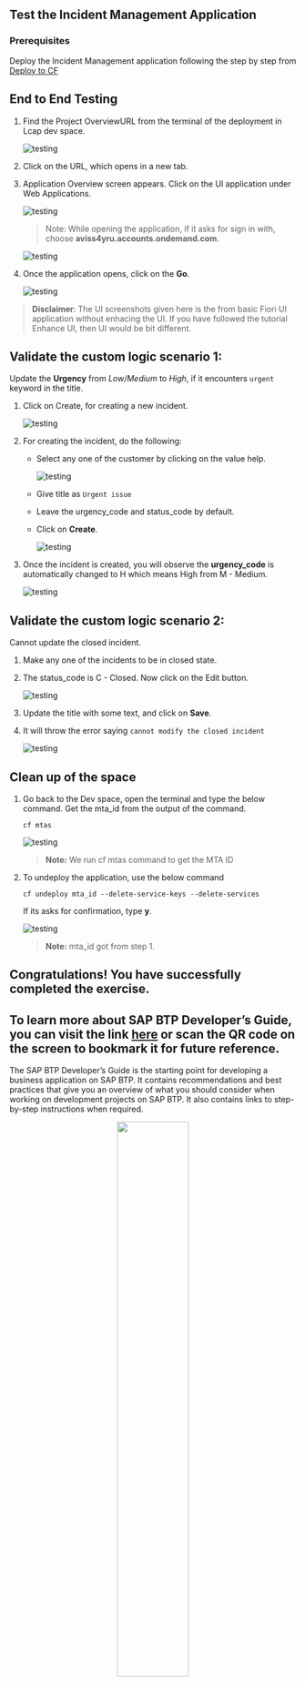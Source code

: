 ## Test the Incident Management Application

### Prerequisites

Deploy the Incident Management application following the step by step from [Deploy to CF](./deploy-cf.md)

## End to End Testing

1. Find the Project OverviewURL from the terminal of the deployment in Lcap dev space. 

    ![testing](../images/deploy-cf/deploy_completed.png)

2. Click on the URL, which opens in a new tab.

3. Application Overview screen appears. Click on the UI application under Web Applications.

    ![testing](../images/e2e-testing/application_overview.png)

    > Note: While opening the application, if it asks for sign in with, choose **aviss4yru.accounts.ondemand.com**.

    ![testing](../images/e2e-testing/choose_provider.png)

4. Once the application opens, click on the **Go**.

    ![testing](../images/e2e-testing/app_go.png)

> **Disclaimer**: The UI screenshots given here is the from basic Fiori UI application without enhacing the UI. If you have followed the tutorial Enhance UI, then UI would be bit different.   

## Validate the custom logic scenario 1: 

Update the **Urgency** from *Low/Medium* to *High*, if it encounters ```urgent``` keyword in the title.

1. Click on Create, for creating a new incident.

    ![testing](../images/e2e-testing/incident_create.png)

2. For creating the incident, do the following:

    - Select any one of the customer by clicking on the value help.

        ![testing](../images/e2e-testing/customer_value_help.png)

    - Give title as `Urgent issue`

    - Leave the urgency_code and status_code by default.

    - Click on **Create**.

        ![testing](../images/e2e-testing/create_draft.png)

3. Once the incident is created, you will observe the **urgency_code** is automatically changed to H which means High from M - Medium.

    ![testing](../images/e2e-testing/updated_high.png)

## Validate the custom logic scenario 2:

Cannot update the closed incident.

1. Make any one of the incidents to be in closed state. 

2. The status_code is C - Closed. Now click on the Edit button.

    ![testing](../images/e2e-testing/edit_closed.png)

3. Update the title with some text, and click on **Save**.

4. It will throw the error saying `cannot modify the closed incident`

    ![testing](../images/e2e-testing/logic2_check.png)

## Clean up of the space

1. Go back to the Dev space, open the terminal and type the below command. Get the mta_id from the output of the command.

    ```shell
    cf mtas
    ```

    ![testing](../images/e2e-testing/get_mtaid.png)

    > **Note:** We run cf mtas command to get the MTA ID

2. To undeploy the application, use the below command

    ```shell
    cf undeploy mta_id --delete-service-keys --delete-services
    ```

    If its asks for confirmation, type **y**.

    ![testing](../images/e2e-testing/undeploy_confirm.png)

    > **Note:** mta_id got from step 1.


## Congratulations! You have successfully completed the exercise.

## To learn more about SAP BTP Developer’s Guide, you can visit the link [here](https://help.sap.com/docs/btp/btp-developers-guide/btp-developers-guide) or scan the QR code on the screen to bookmark it for future reference.

The SAP BTP Developer’s Guide is the starting point for developing a business application on SAP BTP. It contains recommendations and best practices that give you an overview of what you should consider when working on development projects on SAP BTP. It also contains links to step-by-step instructions when required.

<p align="center">
 <img align="center" src="../images/e2e-testing/help_sap_com_qr.png" width="50%"/>
</p>

## We would love to hear your feedback to improve the content to better suit your learning needs. Please use the [link](https://forms.office.com/e/jQLVbT1RGe) or scan the below QR code.

<p align="center">
 <img align="center" src="../images/e2e-testing/feedback_qr.png" width="50%"/>
</p>
